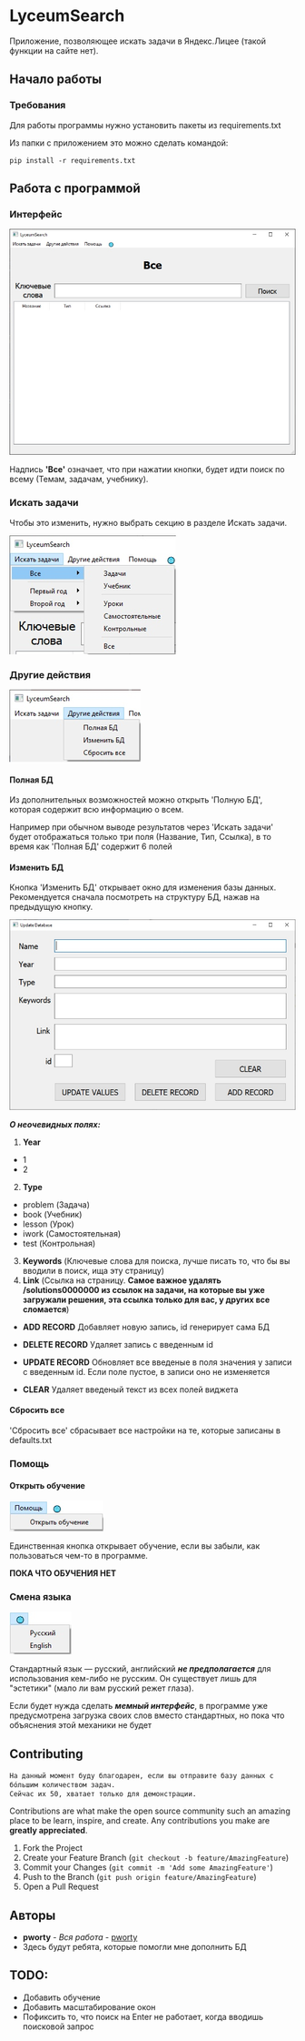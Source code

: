 # LyceumSearch

Приложение, позволяющее искать задачи в Яндекс.Лицее (такой функции на сайте нет).

## Начало работы

### Требования

Для работы программы нужно установить пакеты из requirements.txt

Из папки с приложением это можно сделать командой:

```
pip install -r requirements.txt
```

## Работа с программой

### Интерфейс

![Интерфейс](tutorial_images/tutorial_0.jpg)

Надпись **'Все'** означает, что при нажатии кнопки, будет идти поиск по всему (Темам, задачам, учебнику).

### Искать задачи

Чтобы это изменить, нужно выбрать секцию в разделе Искать задачи.

![Искать задачи](tutorial_images/tutorial_1.jpg)

### Другие действия

![Другие действия](tutorial_images/tutorial_2.jpg)

#### Полная БД

Из дополнительных возможностей можно открыть 'Полную БД', которая содержит всю информацию о всем.

Например при обычном выводе результатов через 'Искать задачи' будет отображаться только три поля (Название, Тип, Ссылка), в то время как 'Полная БД' содержит 6 полей

#### Изменить БД

Кнопка 'Изменить БД' открывает окно для изменения базы данных. Рекомендуется сначала посмотреть на структуру БД, нажав на предыдущую кнопку.

![Изменение БД](tutorial_images/tutorial_3.jpg)

**_О неочевидных полях:_**
1. **Year**
  - 1 
  - 2
2. **Type**
  - problem (Задача)
  - book (Учебник)
  - lesson (Урок)
  - iwork (Самостоятельная)
  - test (Контрольная)
3. **Keywords** (Ключевые слова для поиска, лучше писать то, что бы вы вводили в поиск, ища эту страницу)
4. **Link** (Ссылка на страницу. **Самое важное удалять /solutions0000000 из ссылок на задачи, на которые вы уже загружали решения, эта ссылка только для вас, у других все сломается**)

- **ADD RECORD**
Добавляет новую запись, id генерирует сама БД

- **DELETE RECORD**
Удаляет запись с введенным id

- **UPDATE RECORD**
Обновляет все введеные в поля значения у записи с введенным id. Если поле пустое, в записи оно не изменяется

- **CLEAR**
Удаляет введеный текст из всех полей виджета

#### Сбросить все

'Сбросить все' сбрасывает все настройки на те, которые записаны в defaults.txt

### Помощь

#### Открыть обучение

![Помощь](tutorial_images/tutorial_4.jpg)

Единственная кнопка открывает обучение, если вы забыли, как пользоваться чем-то в программе.

**ПОКА ЧТО ОБУЧЕНИЯ НЕТ**

### Смена языка

![Помощь](tutorial_images/tutorial_5.jpg)

Стандартный язык — русский, английский **_не предполагается_** для использования кем-либо не русским. Он существует лишь для "эстетики" (мало ли вам русский режет глаза).

Если будет нужда сделать **_мемный интерфейс_**, в программе уже предусмотрена загрузка своих слов вместо стандартных, но пока что объяснения этой механики не будет

<!-- CONTRIBUTING -->
## Contributing

```
На данный момент буду благодарен, если вы отправите базу данных с бóльшим количеством задач.
Сейчас их 50, хватает только для демонстрации.
```

Contributions are what make the open source community such an amazing place to be learn, inspire, and create. Any contributions you make are **greatly appreciated**.

1. Fork the Project
2. Create your Feature Branch (`git checkout -b feature/AmazingFeature`)
3. Commit your Changes (`git commit -m 'Add some AmazingFeature'`)
4. Push to the Branch (`git push origin feature/AmazingFeature`)
5. Open a Pull Request

## Авторы

* **pworty** - *Вся работа* - [pworty](https://github.com/pworty)
* Здесь будут ребята, которые помогли мне дополнить БД

## TODO:
* Добавить обучение
* Добавить масштабирование окон
* Пофиксить то, что поиск на Enter не работает, когда вводишь поисковой запрос

